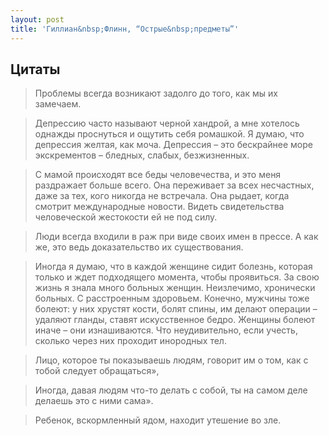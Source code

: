 ```yaml
--- 
layout: post
title: 'Гиллиан&nbsp;Флинн, “Острые&nbsp;предметы”'
---
```


## Цитаты

> Проблемы всегда возникают задолго до того, как мы их замечаем.

> Депрессию часто называют черной хандрой, а мне хотелось однажды проснуться и ощутить себя ромашкой. Я думаю, что депрессия желтая, как моча. Депрессия – это бескрайнее море экскрементов – бледных, слабых, безжизненных.

> С мамой происходят все беды человечества, и это меня раздражает больше всего. Она переживает за всех несчастных, даже за тех, кого никогда не встречала. Она рыдает, когда смотрит международные новости. Видеть свидетельства человеческой жестокости ей не под силу.

> Люди всегда входили в раж при виде своих имен в прессе. А как же, это ведь доказательство их существования.

> Иногда я думаю, что в каждой женщине сидит болезнь, которая только и ждет подходящего момента, чтобы проявиться. За свою жизнь я знала много больных женщин. Неизлечимо, хронически больных. С расстроенным здоровьем. Конечно, мужчины тоже болеют: у них хрустят кости, болят спины, им делают операции – удаляют гланды, ставят искусственное бедро. Женщины болеют иначе – они изнашиваются. Что неудивительно, если учесть, сколько через них проходит инородных тел. 

> Лицо, которое ты показываешь людям, говорит им о том, как с тобой следует обращаться»,

> Иногда, давая людям что-то делать с собой, ты на самом деле делаешь это с ними сама».

> Ребенок, вскормленный ядом, находит утешение во зле.

